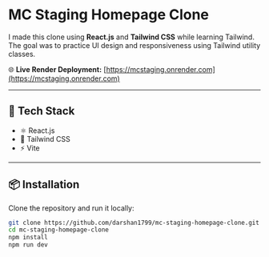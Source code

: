 # MC Staging Homepage Clone

I made this clone using **React.js** and **Tailwind CSS** while learning Tailwind. The goal was to practice UI design and responsiveness using Tailwind utility classes.

🌐 **Live Render Deployment:** [https://mcstaging.onrender.com](https://mcstaging.onrender.com)

---

## 🚀 Tech Stack

- ⚛️ React.js  
- 🎨 Tailwind CSS  
- ⚡ Vite  

---

## 📦 Installation

Clone the repository and run it locally:

```bash
git clone https://github.com/darshan1799/mc-staging-homepage-clone.git
cd mc-staging-homepage-clone
npm install
npm run dev
